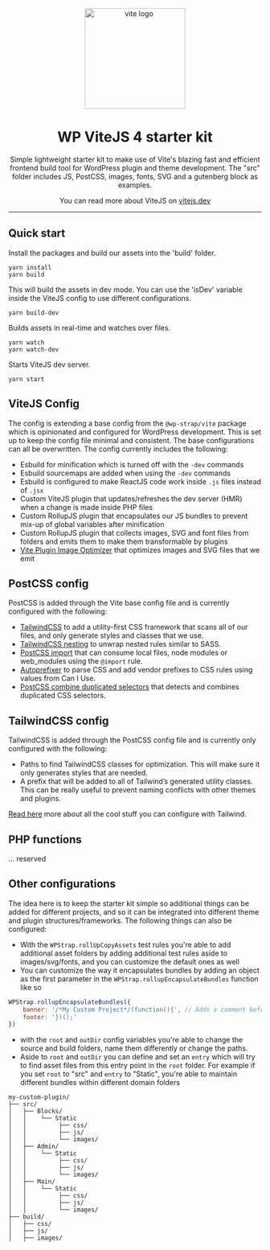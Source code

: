 <div align="center">
  <a href="https://vitejs.dev/">
    <img width="200" height="200" hspace="10" src="https://vitejs.dev/logo.svg" alt="vite logo" />
  </a>
  <h1>WP ViteJS 4 starter kit</h1>
  <p>
Simple lightweight starter kit to make use of Vite's blazing fast and efficient frontend build tool for WordPress plugin and theme development. The "src" folder includes JS, PostCSS, images, fonts, SVG and a gutenberg block as examples.

You can read more about ViteJS on [vitejs.dev](https://vitejs.dev)
</p>
</div>

---

## Quick start

Install the packages and build our assets into the 'build' folder.
```
yarn install
yarn build
```

This will build the assets in dev mode. You can use the 'isDev' variable inside the ViteJS config to use different configurations.
```
yarn build-dev
```

Builds assets in real-time and watches over files.
```
yarn watch
yarn watch-dev
```

Starts ViteJS dev server.
```
yarn start
```

## ViteJS Config
The config is extending a base config from the `@wp-strap/vite` package which is opinionated and configured for WordPress development. This is set up to keep
the config file minimal and consistent. The base configurations can all be overwritten. The config currently includes the following:

- Esbuild for minification which is turned off with the `-dev` commands 
- Esbuild sourcemaps are added when using the `-dev` commands
- Esbuild is configured to make ReactJS code work inside `.js` files instead of `.jsx`
- Custom ViteJS plugin that updates/refreshes the dev server (HMR) when a change is made inside PHP files
- Custom RollupJS plugin that encapsulates our JS bundles to prevent mix-up of global variables after minification
- Custom RollupJS plugin that collects images, SVG and font files from folders and emits them to make them transformable by plugins
- [Vite Plugin Image Optimizer](https://github.com/FatehAK/vite-plugin-image-optimizer) that optimizes images and SVG files that we emit

## PostCSS config

PostCSS is added through the Vite base config file and is currently configured with the following:
- [TailwindCSS](https://tailwindcss.com/docs/installation) to add a utility-first CSS framework that scans all of our files, and only generate styles and classes that we use.
- [TailwindCSS nesting](https://tailwindcss.com/docs/using-with-preprocessors#nesting) to unwrap nested rules similar to SASS.
- [PostCSS import](https://github.com/postcss/postcss-import) that can consume local files, node modules or web_modules using the `@import` rule.
- [Autoprefixer](https://github.com/postcss/autoprefixer) to parse CSS and add vendor prefixes to CSS rules using values from Can I Use.
- [PostCSS combine duplicated selectors](https://github.com/ChristianMurphy/postcss-combine-duplicated-selectors) that detects and combines duplicated CSS selectors.

## TailwindCSS config
TailwindCSS is added through the PostCSS config file and is currently only configured with the following:
- Paths to find TailwindCSS classes for optimization. This will make sure it only generates styles that are needed.
- A prefix that will be added to all of Tailwind’s generated utility classes. This can be really useful to prevent naming conflicts with other themes and plugins. 

[Read here](https://tailwindcss.com/docs/configuration) more about all the cool stuff you can configure with Tailwind.

## PHP functions
... reserved

## Other configurations

The idea here is to keep the starter kit simple so additional things can be added for different projects, and so it can be integrated into different theme and plugin structures/frameworks. The following things can also be configured:


- With the `WPStrap.rollUpCopyAssets` test rules you're able to add additional asset folders by adding additional test rules aside to images/svg/fonts, and you can customize the default ones as well
- You can customize the way it encapsulates bundles by adding an object as the first parameter in the `WPStrap.rollupEncapsulateBundles` function like so
```js
WPStrap.rollupEncapsulateBundles({
    banner: '/*My Custom Project*/(function(){', // Adds a comment before each bundle
    footer: '})();'
})
```
- with the `root` and `outDir` config variables you're able to change the source and build folders, name them differently or change the paths.
- Aside to `root` and `outDir` you can define and set an `entry` which will try to find asset files from this entry point in the `root` folder. For example if you set `root` to "src" and `entry` to "Static", you're able to maintain different bundles within different domain folders
```
my-custom-plugin/
├── src/                  
│   ├── Blocks/            
│   │    └── Static     
│   │         ├── css/  
│   │         ├── js/  
│   │         └── images/  
│   ├── Admin/             
│   │    └── Static    
│   │         ├── css/  
│   │         ├── js/  
│   │         └── images/  
│   ├── Main/             
│   │    └── Static    
│   │         ├── css/  
│   │         ├── js/  
│   │         └── images/  
├── build/                  
│   ├── css/             
│   ├── js/              
│   ├── images/          

```